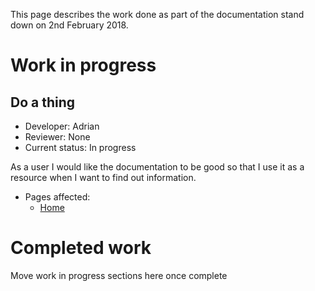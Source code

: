 This page describes the work done as part of the documentation stand down on 2nd February 2018.

# Work in progress

## Do a thing
- Developer: Adrian
- Reviewer: None
- Current status: In progress

As a user I would like the documentation to be good so that I use it as a resource when I want to find out information.

- Pages affected:
    - [Home](home)

# Completed work

Move work in progress sections here once complete